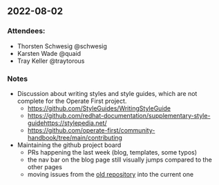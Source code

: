 ## 2022-08-02

### Attendees:
- Thorsten Schwesig @schwesig
- Karsten Wade @quaid
- Tray Keller @traytorous

### Notes

- Discussion about writing styles and style guides, which are not complete for the Operate First project.
  - https://github.com/StyleGuides/WritingStyleGuide
  - https://github.com/redhat-documentation/supplementary-style-guidehttps://stylepedia.net/
  - https://github.com/operate-first/community-handbook/tree/main/contributing
- Maintaining the github project board
  - PRs happening the last week (blog, templates, some typos)
  - the nav bar on the blog page still visually jumps compared to the other pages
  - moving issues from the [old repository](operate-first/operate-first.github.io-old) into the current one
